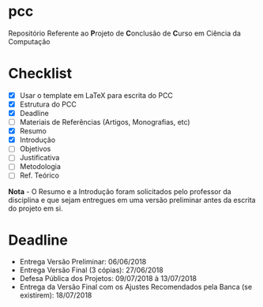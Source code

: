 # pcc
Repositório Referente ao **P**rojeto de **C**onclusão de **C**urso em Ciência da Computação

# Checklist

- [X] Usar o template em LaTeX para escrita do PCC
- [X] Estrutura do PCC
- [X] Deadline
- [ ] Materiais de Referências (Artigos, Monografias, etc)
- [X] Resumo
- [X] Introdução
- [ ] Objetivos
- [ ] Justificativa
- [ ] Metodologia
- [ ] Ref. Teórico

 **Nota** - O Resumo e a Introdução foram solicitados pelo professor da disciplina e que sejam entregues em uma versão preliminar antes da escrita do projeto em si.
 
 # Deadline
 
 - Entrega Versão Preliminar: 06/06/2018
 - Entrega Versão Final (3 cópias): 27/06/2018
 - Defesa Pública dos Projetos: 09/07/2018 à 13/07/2018
 - Entrega da Versão Final com os Ajustes Recomendados pela Banca (se existirem): 18/07/2018
